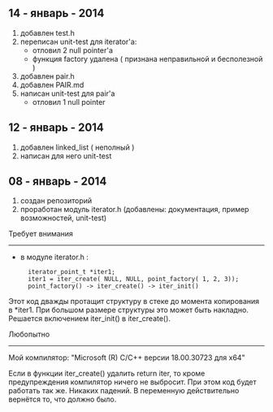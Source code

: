 14 - январь - 2014
--------------------------
   1. добавлен test.h 
   2. переписан unit-test для iterator'а: 
      * отловил 2 null pointer'a
      * функция factory удалена ( признана неправильной и бесполезной )
   3. добавлен pair.h
   4. добавлен PAIR.md 
   5. написан unit-test для pair'а
      * отловил 1 null pointer


12 - январь - 2014
--------------------------------
   1. добавлен linked_list ( неполный )
   2. написан для него unit-test


08 - январь - 2014
----------------------------
  
  1. создан репозиторий
  2. проработан модуль iterator.h (добавлены: документация, пример возможностей, unit-test)
  
Требует внимания
________________
* в модуле iterator.h :
  
		iterator_point_t *iter1;
		iter1 = iter_create( NULL, NULL, point_factory( 1, 2, 3));
		point_factory() -> iter_create() -> iter_init() 
Этот код дважды протащит структуру в стеке до момента копирования в *iter1. 
При большом размере структуры это может быть накладно. 
Решается включением iter_init() в iter_create().

Любопытно
____________
Мой компилятор: "Microsoft (R) C/C++ версии 18.00.30723 для x64"

Если в функции iter_create() удалить return iter, то кроме предупреждения компилятор ничего не выбросит. 
При этом код будет работать так же. Никаких падений. В переменную действительно вернётся то, что должно было.


  

  
